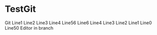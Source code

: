 # TestGit
Git
Line1
Line2
Line3
Line4
Line56
Line6
Line4
Line3
Line2
Line1
Line0
Line50
Editor in branch